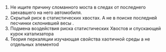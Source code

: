 1. Не ищите причину сломанного моста в следах от последнего заехавшего на него автомобиля.
2. Скрытый риск в статистических хвостах. А не в поиске последней песчинки склонившей весы .
3. Подмена воздействия риска статистических Хвостов и спускающей курок катализатора
4. Теория перкаляции изучающая свойства хаотичной среды а не отдельных элементоd
